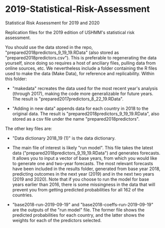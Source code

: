 # 2019-Statistical-Risk-Assessment
Statistical Risk Assessment for 2019 and 2020

Replication files for the 2019 edition of USHMM's statistical risk assessment. 

You should use the data stored in the repo, "prepared2018predictors_9_19_19.RData" (also stored as "prepared2018predictors.csv"). This is preferable to regenerating the data yourself, since doing so requires a host of anciliary files, pulling data from online sources, etc.  We nevertheless include a folder containing the R files used to make the data (Make Data), for reference and replicability. Within this folder:

- "makedata" recreates the data used for the most recent year's analysis (through 2017), making the code more generalizable for future years. The result is "prepared2017predictors_8_22_19.RData".

- "Adding in new data" appends data for each country in 2018 to the original data. The result is "prepared2018predictors_9_19_19.RData", also stored as a csv file under the name "prepared2018predictors". 

The other key files are:

- "Data dictionary 2018_19 (1)" is the data dictionary. 

- The main file of interest is likely "run model". This file takes the latest data ("prepared2018predictors_9_19_19.RData") and generates forecasts. It allows you to input a vector of base years, from which you would like to generate one and two-year forecasts. The most relevant forecasts have been included in the results folder, generated from base year 2018, predicting outcomes in the next year (2019) and in the next two years (2019 and 2020). Note that if you choose to run the model for base years earlier than 2016, there is some missingness in the data that will prevent you from getting predicted probabilities for all 162 of the countries. 

- "base2018-run-2019-09-19" and "base2018-coeffs-run-2019-09-19" are the outputs of the "run model" file. The former file shows the predicted probabilities for each country, and the latter shows the weights for each of the predictors selected.

